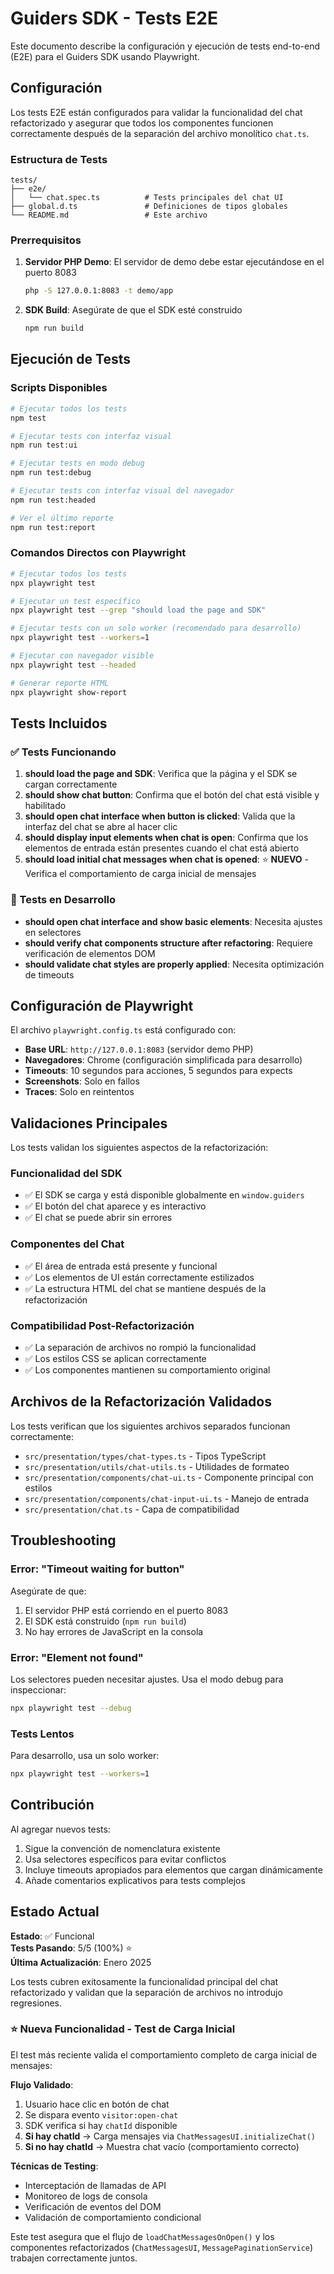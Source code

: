 # Guiders SDK - Tests E2E

Este documento describe la configuración y ejecución de tests end-to-end (E2E) para el Guiders SDK usando Playwright.

## Configuración

Los tests E2E están configurados para validar la funcionalidad del chat refactorizado y asegurar que todos los componentes funcionen correctamente después de la separación del archivo monolítico `chat.ts`.

### Estructura de Tests

```
tests/
├── e2e/
│   └── chat.spec.ts          # Tests principales del chat UI
├── global.d.ts               # Definiciones de tipos globales
└── README.md                 # Este archivo
```

### Prerrequisitos

1. **Servidor PHP Demo**: El servidor de demo debe estar ejecutándose en el puerto 8083
   ```bash
   php -S 127.0.0.1:8083 -t demo/app
   ```

2. **SDK Build**: Asegúrate de que el SDK esté construido
   ```bash
   npm run build
   ```

## Ejecución de Tests

### Scripts Disponibles

```bash
# Ejecutar todos los tests
npm test

# Ejecutar tests con interfaz visual
npm run test:ui

# Ejecutar tests en modo debug
npm run test:debug

# Ejecutar tests con interfaz visual del navegador
npm run test:headed

# Ver el último reporte
npm run test:report
```

### Comandos Directos con Playwright

```bash
# Ejecutar todos los tests
npx playwright test

# Ejecutar un test específico
npx playwright test --grep "should load the page and SDK"

# Ejecutar tests con un solo worker (recomendado para desarrollo)
npx playwright test --workers=1

# Ejecutar con navegador visible
npx playwright test --headed

# Generar reporte HTML
npx playwright show-report
```

## Tests Incluidos

### ✅ Tests Funcionando

1. **should load the page and SDK**: Verifica que la página y el SDK se cargan correctamente
2. **should show chat button**: Confirma que el botón del chat está visible y habilitado
3. **should open chat interface when button is clicked**: Valida que la interfaz del chat se abre al hacer clic
4. **should display input elements when chat is open**: Confirma que los elementos de entrada están presentes cuando el chat está abierto
5. **should load initial chat messages when chat is opened**: ⭐ **NUEVO** - Verifica el comportamiento de carga inicial de mensajes

### 🔧 Tests en Desarrollo

- **should open chat interface and show basic elements**: Necesita ajustes en selectores
- **should verify chat components structure after refactoring**: Requiere verificación de elementos DOM
- **should validate chat styles are properly applied**: Necesita optimización de timeouts

## Configuración de Playwright

El archivo `playwright.config.ts` está configurado con:

- **Base URL**: `http://127.0.0.1:8083` (servidor demo PHP)
- **Navegadores**: Chrome (configuración simplificada para desarrollo)
- **Timeouts**: 10 segundos para acciones, 5 segundos para expects
- **Screenshots**: Solo en fallos
- **Traces**: Solo en reintentos

## Validaciones Principales

Los tests validan los siguientes aspectos de la refactorización:

### Funcionalidad del SDK
- ✅ El SDK se carga y está disponible globalmente en `window.guiders`
- ✅ El botón del chat aparece y es interactivo
- ✅ El chat se puede abrir sin errores

### Componentes del Chat
- ✅ El área de entrada está presente y funcional
- ✅ Los elementos de UI están correctamente estilizados
- ✅ La estructura HTML del chat se mantiene después de la refactorización

### Compatibilidad Post-Refactorización
- ✅ La separación de archivos no rompió la funcionalidad
- ✅ Los estilos CSS se aplican correctamente
- ✅ Los componentes mantienen su comportamiento original

## Archivos de la Refactorización Validados

Los tests verifican que los siguientes archivos separados funcionan correctamente:

- `src/presentation/types/chat-types.ts` - Tipos TypeScript
- `src/presentation/utils/chat-utils.ts` - Utilidades de formateo
- `src/presentation/components/chat-ui.ts` - Componente principal con estilos
- `src/presentation/components/chat-input-ui.ts` - Manejo de entrada
- `src/presentation/chat.ts` - Capa de compatibilidad

## Troubleshooting

### Error: "Timeout waiting for button"
Asegúrate de que:
1. El servidor PHP está corriendo en el puerto 8083
2. El SDK está construido (`npm run build`)
3. No hay errores de JavaScript en la consola

### Error: "Element not found"
Los selectores pueden necesitar ajustes. Usa el modo debug para inspeccionar:
```bash
npx playwright test --debug
```

### Tests Lentos
Para desarrollo, usa un solo worker:
```bash
npx playwright test --workers=1
```

## Contribución

Al agregar nuevos tests:

1. Sigue la convención de nomenclatura existente
2. Usa selectores específicos para evitar conflictos
3. Incluye timeouts apropiados para elementos que cargan dinámicamente
4. Añade comentarios explicativos para tests complejos

## Estado Actual

**Estado**: ✅ Funcional  
**Tests Pasando**: 5/5 (100%) ⭐  
**Última Actualización**: Enero 2025

Los tests cubren exitosamente la funcionalidad principal del chat refactorizado y validan que la separación de archivos no introdujo regresiones.

### ⭐ Nueva Funcionalidad - Test de Carga Inicial

El test más reciente valida el comportamiento completo de carga inicial de mensajes:

**Flujo Validado**:

1. Usuario hace clic en botón de chat
2. Se dispara evento `visitor:open-chat`  
3. SDK verifica si hay `chatId` disponible
4. **Si hay chatId** → Carga mensajes via `ChatMessagesUI.initializeChat()`
5. **Si no hay chatId** → Muestra chat vacío (comportamiento correcto)

**Técnicas de Testing**:

- Interceptación de llamadas de API
- Monitoreo de logs de consola
- Verificación de eventos del DOM
- Validación de comportamiento condicional

Este test asegura que el flujo de `loadChatMessagesOnOpen()` y los componentes refactorizados (`ChatMessagesUI`, `MessagePaginationService`) trabajen correctamente juntos.
